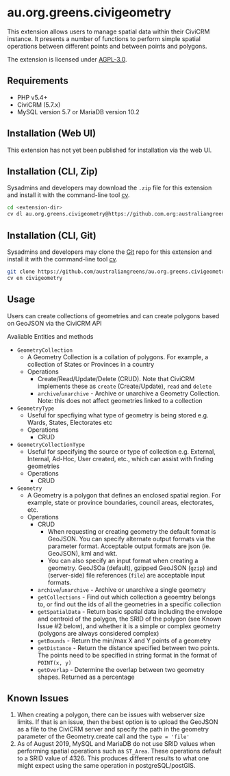 # au.org.greens.civigeometry

This extension allows users to manage spatial data within their CiviCRM instance. It presents a number of functions to perform simple spatial operations between different points and between points and polygons.

The extension is licensed under [AGPL-3.0](LICENSE.txt).

## Requirements

* PHP v5.4+
* CiviCRM (5.7.x)
* MySQL version 5.7 or MariaDB version 10.2

## Installation (Web UI)

This extension has not yet been published for installation via the web UI.

## Installation (CLI, Zip)

Sysadmins and developers may download the `.zip` file for this extension and
install it with the command-line tool [cv](https://github.com/civicrm/cv).

```bash
cd <extension-dir>
cv dl au.org.greens.civigeometry@https://github.com.org:australiangreens/au.org.greens.civigeometry/archive/master.zip
```

## Installation (CLI, Git)

Sysadmins and developers may clone the [Git](https://en.wikipedia.org/wiki/Git) repo for this extension and
install it with the command-line tool [cv](https://github.com/civicrm/cv).

```bash
git clone https://github.com/australiangreens/au.org.greens.civigeometry.git
cv en civigeometry
```

## Usage

Users can create collections of geometries and can create polygons based on GeoJSON via the CiviCRM API

Avaliable Entities and methods

- `GeometryCollection`
  - A Geometry Collection is a collation of polygons. For example, a collection of States or Provinces in a country
  - Operations
    - Create/Read/Update/Delete (CRUD). Note that CiviCRM implements these as `create` (Create/Update), `read` and `delete`
    - `archive`/`unarchive` - Archive or unarchive a Geometry Collection. Note: this does not affect geometries linked to a collection
- `GeometryType`
  - Useful for specfiying what type of geometry is being stored e.g. Wards, States, Electorates etc
  - Operations
    - CRUD
- `GeometryCollectionType`
  - Useful for specifying the source or type of collection e.g. External, Internal, Ad-Hoc, User created, etc., which can assist with finding geometries
  - Operations
    - CRUD
- `Geometry`
  - A Geometry is a polygon that defines an enclosed spatial region. For example, state or province boundaries, council areas, electorates, etc.
  - Operations
    - CRUD
      - When requesting or creating geometry the default format is GeoJSON. You can specify alternate output formats via the parameter format. Acceptable output formats are json (ie. GeoJSON), kml and wkt. 
      - You can also specify an input format when creating a geometry. GeoJSOa (default), gzipped GeoJSON (`gzip`) and (server-side) file references (`file`) are acceptable input formats.
    - `archive`/`unarchive` - Archive or unarchive a single geometry
    - `getCollections` - Find out which collection a geoemtry belongs to, or find out the ids of all the geometries in a specific collection
    - `getSpatialData` - Return basic spatial data including the envelope and centroid of the polygon, the SRID of the polygon (see Known Issue #2 below), and whether it is a simple or complex geometry (polygons are always considered complex)
    - `getBounds` - Return the min/max X and Y points of a geometry
    - `getDistance` - Return the distance specified between two points. The points need to be specified in string format in the format of `POINT(x, y)`
    - `getOverlap` - Determine the overlap between two geometry shapes. Returned as a percentage

## Known Issues

1. When creating a polygon, there can be issues with webserver size limits. If that is an issue, then the best option is to upload the GeoJSON as a file to the CiviCRM server and specify the path in the geometry parameter of the Geometry.create call and the `type = 'file'`
2. As of August 2019, MySQL and MariaDB do not use SRID values when performing spatial operations such as `ST_Area`. These operations default to a SRID value of 4326. This produces different results to what one might expect using the same operation in postgreSQL/postGIS.
